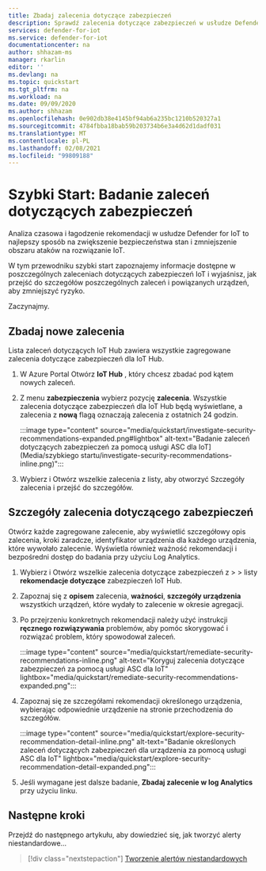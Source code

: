```yaml
---
title: Zbadaj zalecenia dotyczące zabezpieczeń
description: Sprawdź zalecenia dotyczące zabezpieczeń w usłudze Defender for IoT Security Service.
services: defender-for-iot
ms.service: defender-for-iot
documentationcenter: na
author: shhazam-ms
manager: rkarlin
editor: ''
ms.devlang: na
ms.topic: quickstart
ms.tgt_pltfrm: na
ms.workload: na
ms.date: 09/09/2020
ms.author: shhazam
ms.openlocfilehash: 0e902db38e4145bf94ab6a235bc1210b520327a1
ms.sourcegitcommit: 4784fbba18bab59b203734b6e3a4d62d1dadf031
ms.translationtype: MT
ms.contentlocale: pl-PL
ms.lasthandoff: 02/08/2021
ms.locfileid: "99809188"
---
```

# <a name="quickstart-investigate-security-recommendations"></a>Szybki Start: Badanie zaleceń dotyczących zabezpieczeń


Analiza czasowa i łagodzenie rekomendacji w usłudze Defender for IoT to najlepszy sposób na zwiększenie bezpieczeństwa stan i zmniejszenie obszaru ataków na rozwiązanie IoT.

W tym przewodniku szybki start zapoznajemy informacje dostępne w poszczególnych zaleceniach dotyczących zabezpieczeń IoT i wyjaśnisz, jak przejść do szczegółów poszczególnych zaleceń i powiązanych urządzeń, aby zmniejszyć ryzyko.

Zaczynajmy.

## <a name="investigate-new-recommendations"></a>Zbadaj nowe zalecenia

Lista zaleceń dotyczących IoT Hub zawiera wszystkie zagregowane zalecenia dotyczące zabezpieczeń dla IoT Hub.

1.  W Azure Portal Otwórz **IoT Hub** , który chcesz zbadać pod kątem nowych zaleceń.

1.  Z menu **zabezpieczenia** wybierz pozycję **zalecenia**. Wszystkie zalecenia dotyczące zabezpieczeń dla IoT Hub będą wyświetlane, a zalecenia z **nową** flagą oznaczają zalecenia z ostatnich 24 godzin. 

    :::image type="content" source="media/quickstart/investigate-security-recommendations-expanded.png#lightbox" alt-text="Badanie zaleceń dotyczących zabezpieczeń za pomocą usługi ASC dla IoT] (Media/szybkiego startu/investigate-security-recommendations-inline.png)":::


1.  Wybierz i Otwórz wszelkie zalecenia z listy, aby otworzyć Szczegóły zalecenia i przejść do szczegółów.

## <a name="security-recommendation-details"></a>Szczegóły zalecenia dotyczącego zabezpieczeń

Otwórz każde zagregowane zalecenie, aby wyświetlić szczegółowy opis zalecenia, kroki zaradcze, identyfikator urządzenia dla każdego urządzenia, które wywołało zalecenie. Wyświetla również ważność rekomendacji i bezpośredni dostęp do badania przy użyciu Log Analytics.

1.  Wybierz i Otwórz wszelkie zalecenia dotyczące zabezpieczeń z   >    >  listy **rekomendacje dotyczące** zabezpieczeń IoT Hub.

1.  Zapoznaj się z **opisem** zalecenia, **ważności**, **szczegóły urządzenia** wszystkich urządzeń, które wydały to zalecenie w okresie agregacji. 

1.  Po przejrzeniu konkretnych rekomendacji należy użyć instrukcji **ręcznego rozwiązywania** problemów, aby pomóc skorygować i rozwiązać problem, który spowodował zaleceń. 

    :::image type="content" source="media/quickstart/remediate-security-recommendations-inline.png" alt-text="Koryguj zalecenia dotyczące zabezpieczeń za pomocą usługi ASC dla IoT" lightbox="media/quickstart/remediate-security-recommendations-expanded.png":::

1.  Zapoznaj się ze szczegółami rekomendacji określonego urządzenia, wybierając odpowiednie urządzenie na stronie przechodzenia do szczegółów.

    :::image type="content" source="media/quickstart/explore-security-recommendation-detail-inline.png" alt-text="Badanie określonych zaleceń dotyczących zabezpieczeń dla urządzenia za pomocą usługi ASC dla IoT" lightbox="media/quickstart/explore-security-recommendation-detail-expanded.png":::

1.  Jeśli wymagane jest dalsze badanie, **Zbadaj zalecenie w log Analytics** przy użyciu linku. 

## <a name="next-steps"></a>Następne kroki

Przejdź do następnego artykułu, aby dowiedzieć się, jak tworzyć alerty niestandardowe...

> [!div class="nextstepaction"]
> [Tworzenie alertów niestandardowych](quickstart-create-custom-alerts.md)
